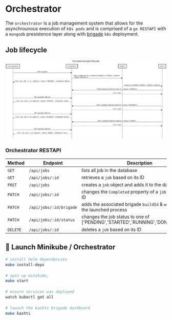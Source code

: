 # Orchestrator

The `orchestrator` is a job management system that allows for the asynchrounous execution of `k8s pods` and is comprised of a `go RESTAPI` with a `mongodb` presistence layer along with [brigade](https://brigade.sh) `k8s` deployment. 

## Job lifecycle

![sequence_diagram](assets/orc_seq_diagram.png) 

### Orchestrator RESTAPI

|Method| Endpoint | Description|
|---|---|---|
|`GET`| `/api/jobs` | lists all job in the database |
|`GET`| `/api/jobs/:id`| retrieves a `job` based on its ID |
|`POST`| `/api/jobs` | creates a `job` object and adds it to the database |
|`PATCH` | `/api/jobs/:id` | changes the `Completed` property of a `job` based on its ID |
|`PATCH` | `/api/jobs/:id/brigade` | adds the associated brigade `buildId` & `workerId` from the launched process  |
|`PATCH` | `/api/jobs/:id/status` | changes the job status to one of ['PENDING','STARTED','RUNNING','DONE','ERRORED'] |
|`DELETE` | `/api/jobs/:id` | deletes a `job` based on its ID |

## 🚀 Launch Minikube / Orchestrator

```bash
# install helm dependencies 
make install-deps

# spin up minikube, 
make start

# ensure services was deployed
watch kubectl get all

# launch the kashti brigade dashboard
make kashti
```